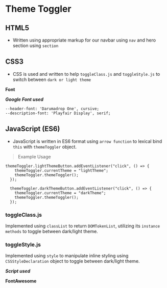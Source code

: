 # Theme Toggler

## HTML5

- Written using appropriate markup for our navbar using `nav` and hero section using `section`

## CSS3 

- CSS is used and written to help `toggleClass.js` and `toggleStyle.js` to switch between `dark or light theme`

**Font** 

***Google Font used***

```
--header-font: 'Darumadrop One', cursive;
--description-font: 'Playfair Display', serif;
```

## JavaScript (ES6) 

- JavaScript is written in ES6 format using `arrow function` to lexical bind `this` with `themeToggler` object.

> Example Usage

```
themeToggler.lightThemeButton.addEventListener("click", () => {
    themeToggler.currentTheme = "lightTheme";
    themeToggler.themeToggler();
  });
  
  themeToggler.darkThemeButton.addEventListener("click", () => {
    themeToggler.currentTheme = "darkTheme";
    themeToggler.themeToggler();
  });
```

### **toggleClass.js**

Implemented using `classList` to return `DOMTokenList`, utilizing its `instance methods` to toggle between dark/light theme.


### **toggleStyle.js**

Implemented using `style` to manipulate inline styling using `CSSStyleDeclaration` object to toggle between dark/light theme.


***Script used***

**FontAwesome**